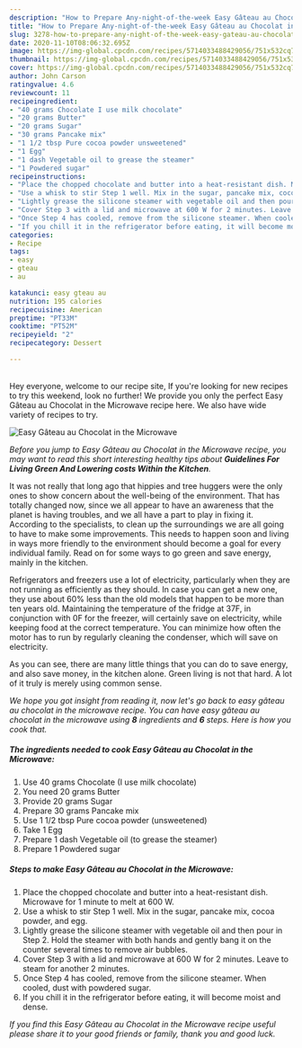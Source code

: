 ```yaml
---
description: "How to Prepare Any-night-of-the-week Easy Gâteau au Chocolat in the Microwave"
title: "How to Prepare Any-night-of-the-week Easy Gâteau au Chocolat in the Microwave"
slug: 3278-how-to-prepare-any-night-of-the-week-easy-gateau-au-chocolat-in-the-microwave
date: 2020-11-10T08:06:32.695Z
image: https://img-global.cpcdn.com/recipes/5714033488429056/751x532cq70/easy-gateau-au-chocolat-in-the-microwave-recipe-main-photo.jpg
thumbnail: https://img-global.cpcdn.com/recipes/5714033488429056/751x532cq70/easy-gateau-au-chocolat-in-the-microwave-recipe-main-photo.jpg
cover: https://img-global.cpcdn.com/recipes/5714033488429056/751x532cq70/easy-gateau-au-chocolat-in-the-microwave-recipe-main-photo.jpg
author: John Carson
ratingvalue: 4.6
reviewcount: 11
recipeingredient:
- "40 grams Chocolate I use milk chocolate"
- "20 grams Butter"
- "20 grams Sugar"
- "30 grams Pancake mix"
- "1 1/2 tbsp Pure cocoa powder unsweetened"
- "1 Egg"
- "1 dash Vegetable oil to grease the steamer"
- "1 Powdered sugar"
recipeinstructions:
- "Place the chopped chocolate and butter into a heat-resistant dish. Microwave for 1 minute to melt at 600 W."
- "Use a whisk to stir Step 1 well. Mix in the sugar, pancake mix, cocoa powder, and egg."
- "Lightly grease the silicone steamer with vegetable oil and then pour in Step 2. Hold the steamer with both hands and gently bang it on the counter several times to remove air bubbles."
- "Cover Step 3 with a lid and microwave at 600 W for 2 minutes. Leave to steam for another 2 minutes."
- "Once Step 4 has cooled, remove from the silicone steamer. When cooled, dust with powdered sugar."
- "If you chill it in the refrigerator before eating, it will become moist and dense."
categories:
- Recipe
tags:
- easy
- gteau
- au

katakunci: easy gteau au 
nutrition: 195 calories
recipecuisine: American
preptime: "PT33M"
cooktime: "PT52M"
recipeyield: "2"
recipecategory: Dessert

---
```

<br>
Hey everyone, welcome to our recipe site, If you're looking for new recipes to try this weekend, look no further! We provide you only the perfect Easy Gâteau au Chocolat in the Microwave recipe here. We also have wide variety of recipes to try.
<br>


![Easy Gâteau au Chocolat in the Microwave](https://img-global.cpcdn.com/recipes/5714033488429056/751x532cq70/easy-gateau-au-chocolat-in-the-microwave-recipe-main-photo.jpg)

<i>Before you jump to Easy Gâteau au Chocolat in the Microwave recipe, you may want to read this short interesting healthy tips about 
<strong>Guidelines For Living Green And Lowering costs Within the Kitchen</strong>.</i>
</br>

It was not really that long ago that hippies and tree huggers were the only ones to show concern about the well-being of the environment. That has totally changed now, since we all appear to have an awareness that the planet is having troubles, and we all have a part to play in fixing it. According to the specialists, to clean up the surroundings we are all going to have to make some improvements. This needs to happen soon and living in ways more friendly to the environment should become a goal for every individual family. Read on for some ways to go green and save energy, mainly in the kitchen.

Refrigerators and freezers use a lot of electricity, particularly when they are not running as efficiently as they should. In case you can get a new one, they use about 60% less than the old models that happen to be more than ten years old. Maintaining the temperature of the fridge at 37F, in conjunction with 0F for the freezer, will certainly save on electricity, while keeping food at the correct temperature. You can minimize how often the motor has to run by regularly cleaning the condenser, which will save on electricity.

As you can see, there are many little things that you can do to save energy, and also save money, in the kitchen alone. Green living is not that hard. A lot of it truly is merely using common sense.


<i>We hope you got insight from reading it, now let's go back to easy gâteau au chocolat in the microwave recipe. You can have easy gâteau au chocolat in the microwave using <strong>8</strong> ingredients and <strong>6</strong> steps. Here is how you cook that.
</i>

##### The ingredients needed to cook Easy Gâteau au Chocolat in the Microwave:

1. Use 40 grams Chocolate (I use milk chocolate)
1. You need 20 grams Butter
1. Provide 20 grams Sugar
1. Prepare 30 grams Pancake mix
1. Use 1 1/2 tbsp Pure cocoa powder (unsweetened)
1. Take 1 Egg
1. Prepare 1 dash Vegetable oil (to grease the steamer)
1. Prepare 1 Powdered sugar


##### Steps to make Easy Gâteau au Chocolat in the Microwave:

1. Place the chopped chocolate and butter into a heat-resistant dish. Microwave for 1 minute to melt at 600 W.
1. Use a whisk to stir Step 1 well. Mix in the sugar, pancake mix, cocoa powder, and egg.
1. Lightly grease the silicone steamer with vegetable oil and then pour in Step 2. Hold the steamer with both hands and gently bang it on the counter several times to remove air bubbles.
1. Cover Step 3 with a lid and microwave at 600 W for 2 minutes. Leave to steam for another 2 minutes.
1. Once Step 4 has cooled, remove from the silicone steamer. When cooled, dust with powdered sugar.
1. If you chill it in the refrigerator before eating, it will become moist and dense.


<i>If you find this Easy Gâteau au Chocolat in the Microwave recipe useful please share it to your good friends or family, thank you and good luck.</i>
